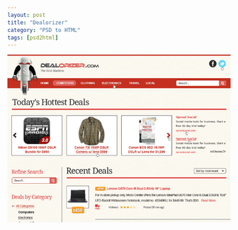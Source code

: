 ```yaml
---
layout: post
title: "Dealorizer"
category: "PSD to HTML"
tags: [psd2html]
---
```


<a class="thumbnail" href="http://dealorizer.com/" target="_blank">
  <img src="/screenshots/dealorizer.jpg" alt="{{ post.title }}">
</a>
